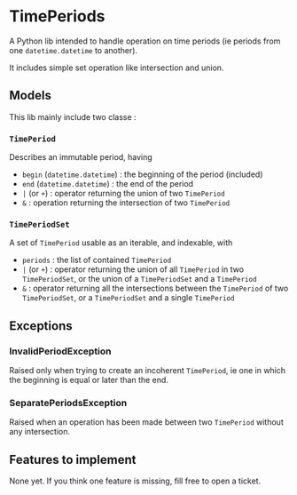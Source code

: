 TimePeriods
===========

A Python lib intended to handle operation on time periods (ie periods from one `datetime.datetime` to another).

It includes simple set operation like intersection and union.

## Models

This lib mainly include two classe :

### `TimePeriod`

Describes an immutable period, having

* `begin` (`datetime.datetime`) : the beginning of the period (included)
* `end` (`datetime.datetime`) : the end of the period
* `|` (or `+`) : operator returning the union of two `TimePeriod`
* `&` : operation returning the intersection of two `TimePeriod`

### `TimePeriodSet`
 
A set of `TimePeriod` usable as an iterable, and indexable, with


* `periods` : the list of contained `TimePeriod`
* `|` (or `+`) : operator returning the union of all `TimePeriod` in two `TimePeriodSet`, or the union of a `TimePeriodSet` and a `TimePeriod`
* `&` : operator returning all the intersections between the `TimePeriod` of two `TimePeriodSet`, or a `TimePeriodSet` and a single `TimePeriod`

## Exceptions

### InvalidPeriodException

Raised only when trying to create an incoherent `TimePeriod`, ie one in which the beginning is equal or later than the end.

### SeparatePeriodsException

Raised when an operation has been made between two `TimePeriod` without any intersection.

## Features to implement

None yet. If you think one feature is missing, fill free to open a ticket.
